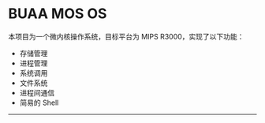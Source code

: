 # BUAA MOS OS

本项目为一个微内核操作系统，目标平台为 MIPS R3000，实现了以下功能：

* 存储管理
* 进程管理
* 系统调用
* 文件系统
* 进程间通信
* 简易的 Shell

---
